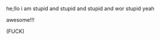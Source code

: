 he;llo i am stupid
and stupid
and stupid and wor 
stupid
yeah

awesome!!!

(FUCK)

<!---
AndrewIdot/AndrewIdot is a ✨ special ✨ repository because its `README.md` (this file) appears on your GitHub profile.
You can click the Preview link to take a look at your changes.
--->

